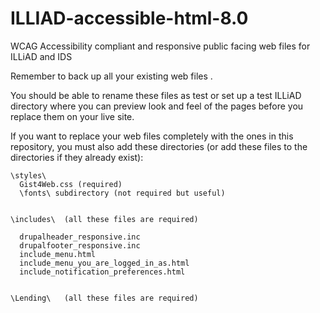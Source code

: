 # ILLIAD-accessible-html-8.0
WCAG Accessibility compliant and responsive public facing web files for ILLiAD and IDS

Remember to back up all your existing web files .

You should be able to rename these files as test or set up a test ILLiAD directory where you can preview look and feel of the pages before you replace them on your live site.

If you want to replace your web files completely with the ones in this repository, you must also add these directories (or add these files to the directories if they already exist):

    \styles\
      Gist4Web.css (required) 
      \fonts\ subdirectory (not required but useful)
    

    \includes\  (all these files are required)
  
      drupalheader_responsive.inc  
      drupalfooter_responsive.inc 
      include_menu.html
      include_menu_you_are_logged_in_as.html
      include_notification_preferences.html
  

    \Lending\   (all these files are required)

  
  


